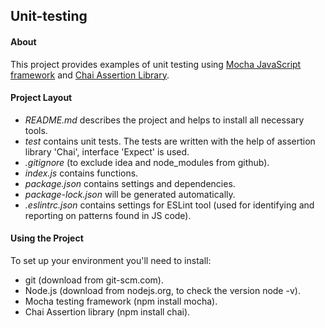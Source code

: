 ## Unit-testing

#### **About**

This project provides examples of unit testing using [Mocha JavaScript framework](https://mochajs.org/) and  [Chai Assertion Library](https://www.chaijs.com/).

#### **Project Layout**
* _README.md_ describes the project and helps to install all necessary tools.
* _test_ contains unit tests. The tests are written with the help of assertion library 'Chai', interface 'Expect' is used.
* _.gitignore_ (to exclude idea and node_modules from github).
* _index.js_ contains functions.
*  _package.json_ contains settings and dependencies.
* _package-lock.json_ will be generated automatically.
* _.eslintrc.json_ contains settings for ESLint tool (used for identifying and reporting on patterns found in JS code).

#### **Using the Project**
To set up your environment you'll need to install:
* git (download from git-scm.com).
* Node.js (download from nodejs.org, to check the version node -v).
* Mocha testing framework (npm install mocha).
* Chai Assertion library (npm install chai).
